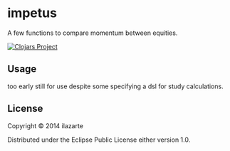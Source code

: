 # impetus

A few functions to compare momentum between equities.  

[![Clojars Project](http://clojars.org/impetus/latest-version.svg)](http://clojars.org/impetus)

## Usage

too early still for use despite some specifying a dsl for study calculations.

## License

Copyright &copy; 2014 ilazarte

Distributed under the Eclipse Public License either version 1.0.
